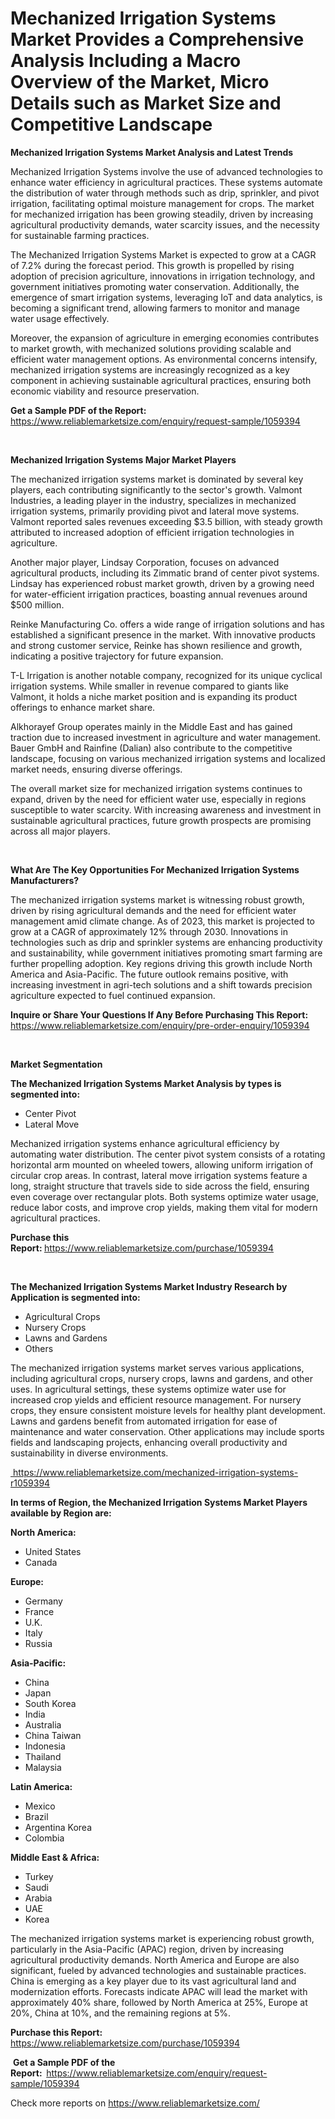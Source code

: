 <p><h1>Mechanized Irrigation Systems Market Provides a Comprehensive Analysis Including a Macro Overview of the Market, Micro Details such as Market Size and Competitive Landscape</h1></p><p><strong>Mechanized Irrigation Systems Market Analysis and Latest Trends</strong></p>
<p><p>Mechanized Irrigation Systems involve the use of advanced technologies to enhance water efficiency in agricultural practices. These systems automate the distribution of water through methods such as drip, sprinkler, and pivot irrigation, facilitating optimal moisture management for crops. The market for mechanized irrigation has been growing steadily, driven by increasing agricultural productivity demands, water scarcity issues, and the necessity for sustainable farming practices.</p><p>The Mechanized Irrigation Systems Market is expected to grow at a CAGR of 7.2% during the forecast period. This growth is propelled by rising adoption of precision agriculture, innovations in irrigation technology, and government initiatives promoting water conservation. Additionally, the emergence of smart irrigation systems, leveraging IoT and data analytics, is becoming a significant trend, allowing farmers to monitor and manage water usage effectively. </p><p>Moreover, the expansion of agriculture in emerging economies contributes to market growth, with mechanized solutions providing scalable and efficient water management options. As environmental concerns intensify, mechanized irrigation systems are increasingly recognized as a key component in achieving sustainable agricultural practices, ensuring both economic viability and resource preservation.</p></p>
<p><strong>Get a Sample PDF of the Report:&nbsp;</strong> <a href="https://www.reliablemarketsize.com/enquiry/request-sample/1059394?utm_campaign=2488&utm_medium=2&utm_source=Github&utm_content=ia&utm_term=16022025&utm_id=mechanized-irrigation-systems">https://www.reliablemarketsize.com/enquiry/request-sample/1059394</a></p>
<p>&nbsp;</p>
<p><strong>Mechanized Irrigation Systems Major Market Players</strong></p>
<p><p>The mechanized irrigation systems market is dominated by several key players, each contributing significantly to the sector's growth. Valmont Industries, a leading player in the industry, specializes in mechanized irrigation systems, primarily providing pivot and lateral move systems. Valmont reported sales revenues exceeding $3.5 billion, with steady growth attributed to increased adoption of efficient irrigation technologies in agriculture.</p><p>Another major player, Lindsay Corporation, focuses on advanced agricultural products, including its Zimmatic brand of center pivot systems. Lindsay has experienced robust market growth, driven by a growing need for water-efficient irrigation practices, boasting annual revenues around $500 million.</p><p>Reinke Manufacturing Co. offers a wide range of irrigation solutions and has established a significant presence in the market. With innovative products and strong customer service, Reinke has shown resilience and growth, indicating a positive trajectory for future expansion.</p><p>T-L Irrigation is another notable company, recognized for its unique cyclical irrigation systems. While smaller in revenue compared to giants like Valmont, it holds a niche market position and is expanding its product offerings to enhance market share.</p><p>Alkhorayef Group operates mainly in the Middle East and has gained traction due to increased investment in agriculture and water management. Bauer GmbH and Rainfine (Dalian) also contribute to the competitive landscape, focusing on various mechanized irrigation systems and localized market needs, ensuring diverse offerings.</p><p>The overall market size for mechanized irrigation systems continues to expand, driven by the need for efficient water use, especially in regions susceptible to water scarcity. With increasing awareness and investment in sustainable agricultural practices, future growth prospects are promising across all major players.</p></p>
<p>&nbsp;</p>
<p><strong>What Are The Key Opportunities For Mechanized Irrigation Systems Manufacturers?</strong></p>
<p><p>The mechanized irrigation systems market is witnessing robust growth, driven by rising agricultural demands and the need for efficient water management amid climate change. As of 2023, this market is projected to grow at a CAGR of approximately 12% through 2030. Innovations in technologies such as drip and sprinkler systems are enhancing productivity and sustainability, while government initiatives promoting smart farming are further propelling adoption. Key regions driving this growth include North America and Asia-Pacific. The future outlook remains positive, with increasing investment in agri-tech solutions and a shift towards precision agriculture expected to fuel continued expansion.</p></p>
<p><strong>Inquire or Share Your Questions If Any Before Purchasing This Report:</strong> <a href="https://www.reliablemarketsize.com/enquiry/pre-order-enquiry/1059394?utm_campaign=2488&utm_medium=2&utm_source=Github&utm_content=ia&utm_term=16022025&utm_id=mechanized-irrigation-systems">https://www.reliablemarketsize.com/enquiry/pre-order-enquiry/1059394</a></p>
<p>&nbsp;</p>
<p><strong>Market Segmentation</strong></p>
<p><strong>The Mechanized Irrigation Systems Market Analysis by types is segmented into:</strong></p>
<p><ul><li>Center Pivot</li><li>Lateral Move</li></ul></p>
<p><p>Mechanized irrigation systems enhance agricultural efficiency by automating water distribution. The center pivot system consists of a rotating horizontal arm mounted on wheeled towers, allowing uniform irrigation of circular crop areas. In contrast, lateral move irrigation systems feature a long, straight structure that travels side to side across the field, ensuring even coverage over rectangular plots. Both systems optimize water usage, reduce labor costs, and improve crop yields, making them vital for modern agricultural practices.</p></p>
<p><strong>Purchase this Report:&nbsp;</strong><a href="https://www.reliablemarketsize.com/purchase/1059394?utm_campaign=2488&utm_medium=2&utm_source=Github&utm_content=ia&utm_term=16022025&utm_id=mechanized-irrigation-systems">https://www.reliablemarketsize.com/purchase/1059394</a></p>
<p>&nbsp;</p>
<p><strong>The Mechanized Irrigation Systems Market Industry Research by Application is segmented into:</strong></p>
<p><ul><li>Agricultural Crops</li><li>Nursery Crops</li><li>Lawns and Gardens</li><li>Others</li></ul></p>
<p><p>The mechanized irrigation systems market serves various applications, including agricultural crops, nursery crops, lawns and gardens, and other uses. In agricultural settings, these systems optimize water use for increased crop yields and efficient resource management. For nursery crops, they ensure consistent moisture levels for healthy plant development. Lawns and gardens benefit from automated irrigation for ease of maintenance and water conservation. Other applications may include sports fields and landscaping projects, enhancing overall productivity and sustainability in diverse environments.</p></p>
<p><a href="https://www.reliablemarketsize.com/mechanized-irrigation-systems-r1059394?utm_campaign=2488&utm_medium=2&utm_source=Github&utm_content=ia&utm_term=16022025&utm_id=mechanized-irrigation-systems">&nbsp;https://www.reliablemarketsize.com/mechanized-irrigation-systems-r1059394</a></p>
<p><strong>In terms of Region, the Mechanized Irrigation Systems Market Players available by Region are:</strong></p>
<p>
    <p> <strong> North America: </strong>
        <ul>
            <li>United States</li>
            <li>Canada</li>
        </ul>
        </p> 
    <p> <strong> Europe: </strong>
        <ul>
            <li>Germany</li>
            <li>France</li>
            <li>U.K.</li>
            <li>Italy</li>
            <li>Russia</li>
        </ul>
        </p> 
    <p> <strong> Asia-Pacific: </strong>
        <ul>
            <li>China</li>
            <li>Japan</li>
            <li>South Korea</li>
            <li>India</li>
            <li>Australia</li>
            <li>China Taiwan</li>
            <li>Indonesia</li>
            <li>Thailand</li>
            <li>Malaysia</li>
        </ul>
        </p> 
    <p> <strong> Latin America: </strong>
        <ul>
            <li>Mexico</li>
            <li>Brazil</li>
            <li>Argentina Korea</li>
            <li>Colombia</li>
        </ul>
        </p> 
    <p> <strong> Middle East & Africa: </strong>
        <ul>
            <li>Turkey</li>
            <li>Saudi</li>
            <li>Arabia</li>
            <li>UAE</li>
            <li>Korea</li>
        </ul>
    </p>
    </p>
<p><p>The mechanized irrigation systems market is experiencing robust growth, particularly in the Asia-Pacific (APAC) region, driven by increasing agricultural productivity demands. North America and Europe are also significant, fueled by advanced technologies and sustainable practices. China is emerging as a key player due to its vast agricultural land and modernization efforts. Forecasts indicate APAC will lead the market with approximately 40% share, followed by North America at 25%, Europe at 20%, China at 10%, and the remaining regions at 5%.</p></p>
<p><strong>Purchase this Report: </strong><a href="https://www.reliablemarketsize.com/purchase/1059394?utm_campaign=2488&utm_medium=2&utm_source=Github&utm_content=ia&utm_term=16022025&utm_id=mechanized-irrigation-systems">https://www.reliablemarketsize.com/purchase/1059394</a></p>
<p>&nbsp;<strong>Get a Sample PDF of the Report:&nbsp;&nbsp;</strong><a href="https://www.reliablemarketsize.com/enquiry/request-sample/1059394?utm_campaign=2488&utm_medium=2&utm_source=Github&utm_content=ia&utm_term=16022025&utm_id=mechanized-irrigation-systems">https://www.reliablemarketsize.com/enquiry/request-sample/1059394</a></p>
<p><strong></strong></p>
<p>Check more reports on <a href="https://www.reliablemarketsize.com/?utm_campaign=2488&utm_medium=2&utm_source=Github&utm_content=ia&utm_term=16022025&utm_id=mechanized-irrigation-systems">https://www.reliablemarketsize.com/</a></p>